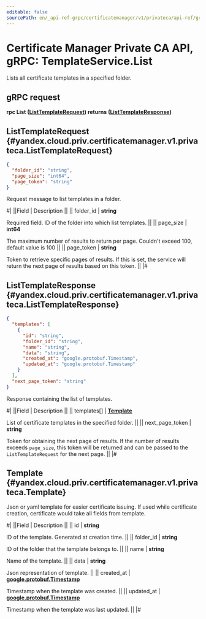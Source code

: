 ```yaml
---
editable: false
sourcePath: en/_api-ref-grpc/certificatemanager/v1/privateca/api-ref/grpc/Template/list.md
---
```


# Certificate Manager Private CA API, gRPC: TemplateService.List

Lists all certificate templates in a specified folder.

## gRPC request

**rpc List ([ListTemplateRequest](#yandex.cloud.priv.certificatemanager.v1.privateca.ListTemplateRequest)) returns ([ListTemplateResponse](#yandex.cloud.priv.certificatemanager.v1.privateca.ListTemplateResponse))**

## ListTemplateRequest {#yandex.cloud.priv.certificatemanager.v1.privateca.ListTemplateRequest}

```json
{
  "folder_id": "string",
  "page_size": "int64",
  "page_token": "string"
}
```

Request message to list templates in a folder.

#|
||Field | Description ||
|| folder_id | **string**

Required field. ID of the folder into which list templates. ||
|| page_size | **int64**

The maximum number of results to return per page. Couldn't exceed 100, default value is 100 ||
|| page_token | **string**

Token to retrieve specific pages of results.
If this is set, the service will return the next page of results based on this token. ||
|#

## ListTemplateResponse {#yandex.cloud.priv.certificatemanager.v1.privateca.ListTemplateResponse}

```json
{
  "templates": [
    {
      "id": "string",
      "folder_id": "string",
      "name": "string",
      "data": "string",
      "created_at": "google.protobuf.Timestamp",
      "updated_at": "google.protobuf.Timestamp"
    }
  ],
  "next_page_token": "string"
}
```

Response containing the list of templates.

#|
||Field | Description ||
|| templates[] | **[Template](#yandex.cloud.priv.certificatemanager.v1.privateca.Template)**

List of certificate templates in the specified folder. ||
|| next_page_token | **string**

Token for obtaining the next page of results.
If the number of results exceeds `page_size`, this token will be returned and can be passed to
the `ListTemplateRequest` for the next page. ||
|#

## Template {#yandex.cloud.priv.certificatemanager.v1.privateca.Template}

Json or yaml template for easier certificate issuing. If used while certificate creation, certificate would take all fields from template.

#|
||Field | Description ||
|| id | **string**

ID of the template. Generated at creation time. ||
|| folder_id | **string**

ID of the folder that the template belongs to. ||
|| name | **string**

Name of the template. ||
|| data | **string**

Json representation of template. ||
|| created_at | **[google.protobuf.Timestamp](https://developers.google.com/protocol-buffers/docs/reference/google.protobuf#timestamp)**

Timestamp when the template was created. ||
|| updated_at | **[google.protobuf.Timestamp](https://developers.google.com/protocol-buffers/docs/reference/google.protobuf#timestamp)**

Timestamp when the template was last updated. ||
|#